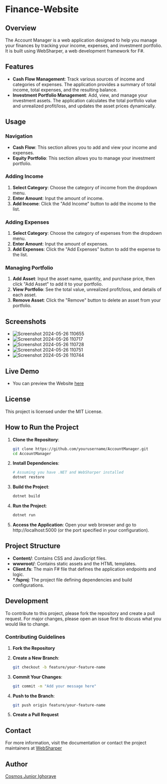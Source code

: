 # Finance-Website

## Overview

The Account Manager is a web application designed to help you manage your finances by tracking your income, expenses, and investment portfolio. It is built using WebSharper, a web development framework for F#.

## Features

- **Cash Flow Management**: Track various sources of income and categories of expenses. The application provides a summary of total income, total expenses, and the resulting balance.
- **Investment Portfolio Management**: Add, view, and manage your investment assets. The application calculates the total portfolio value and unrealized profit/loss, and updates the asset prices dynamically.

## Usage

### Navigation

- **Cash Flow**: This section allows you to add and view your income and expenses.
- **Equity Portfolio**: This section allows you to manage your investment portfolio.

### Adding Income

1. **Select Category**: Choose the category of income from the dropdown menu.
2. **Enter Amount**: Input the amount of income.
3. **Add Income**: Click the "Add Income" button to add the income to the list.

### Adding Expenses

1. **Select Category**: Choose the category of expenses from the dropdown menu.
2. **Enter Amount**: Input the amount of expenses.
3. **Add Expenses**: Click the "Add Expenses" button to add the expense to the list.

### Managing Portfolio

1. **Add Asset**: Input the asset name, quantity, and purchase price, then click "Add Asset" to add it to your portfolio.
2. **View Portfolio**: See the total value, unrealized profit/loss, and details of each asset.
3. **Remove Asset**: Click the "Remove" button to delete an asset from your portfolio.

## Screenshots
- ![Screenshot 2024-05-26 110655](https://github.com/BTAG16/Finance-Website/assets/128963075/a7f4920d-546e-4628-8b23-e6189a7f8802)
- ![Screenshot 2024-05-26 110717](https://github.com/BTAG16/Finance-Website/assets/128963075/fe91f343-9bc3-417a-a8f3-124aab779957)
- ![Screenshot 2024-05-26 110728](https://github.com/BTAG16/Finance-Website/assets/128963075/fbbf94e7-8735-4746-ab74-22d83e706882)
- ![Screenshot 2024-05-26 110751](https://github.com/BTAG16/Finance-Website/assets/128963075/9a5907bb-5796-41a1-8ef0-dfab06be1a14)
- ![Screenshot 2024-05-26 110744](https://github.com/BTAG16/Finance-Website/assets/128963075/f1d86bb2-3e87-4ad3-b97f-9e0530149e21)

## Live Demo

- You can preview the Website [here](https://finances.azurewebsites.net/)

## License

This project is licensed under the MIT License.

## How to Run the Project

1. **Clone the Repository**:

   ```sh
   git clone https://github.com/yourusername/AccountManager.git
   cd AccountManager
   ```

2. **Install Dependencies**:

   ```sh
   # Assuming you have .NET and WebSharper installed
   dotnet restore
   ```

3. **Build the Project**:

   ```sh
   dotnet build
   ```

4. **Run the Project**:

   ```sh
   dotnet run
   ```

5. **Access the Application**:
   Open your web browser and go to http://localhost:5000 (or the port specified in your configuration).

## Project Structure

- **Content/**: Contains CSS and JavaScript files.
- **wwwroot/**: Contains static assets and the HTML templates.
- **Client.fs**: The main F# file that defines the application endpoints and logic.
- **\*.fsproj**: The project file defining dependencies and build configurations.

## Development

To contribute to this project, please fork the repository and create a pull request. For major changes, please open an issue first to discuss what you would like to change.

### Contributing Guidelines

1. **Fork the Repository**
2. **Create a New Branch**:

   ```sh
   git checkout -b feature/your-feature-name
   ```

3. **Commit Your Changes**:

   ```sh
   git commit -m "Add your message here"
   ```

4. **Push to the Branch**:

   ```sh
   git push origin feature/your-feature-name
   ```

5. **Create a Pull Request**

## Contact

For more information, visit the documentation or contact the project maintainers at [WebSharper](https://websharper.com/)

## Author

[Cosmos Junior Ighoraye](https://github.com/BTAG16)
